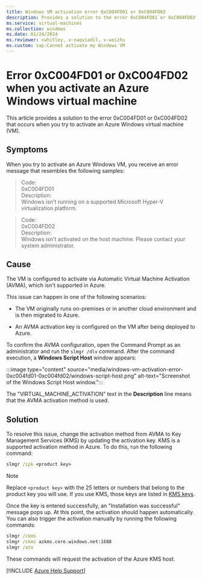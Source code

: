 ```yaml
---
title: Windows VM activation error 0xC004FD01 or 0xC004FD02
description: Provides a solution to the error 0xC004FD01 or 0xC004FD02 that occurs when you try to activate an Azure Windows virtual machine (VM).
ms.service: virtual-machines
ms.collection: windows
ms.date: 01/24/2024
ms.reviewer: cwhitley, v-naqviadil, v-weizhu
ms.custom: sap:Cannot activate my Windows VM
---
```


# Error 0xC004FD01 or 0xC004FD02 when you activate an Azure Windows virtual machine

This article provides a solution to the error 0xC004FD01 or 0xC004FD02 that occurs when you try to activate an Azure Windows virtual machine (VM).

## Symptoms

When you try to activate an Azure Windows VM, you receive an error message that resembles the following samples:

> Code:  
> 0xC004FD01  
> Description:  
> Windows isn't running on a supported Microsoft Hyper-V virtualization platform.

> Code:  
> 0xC004FD02  
> Description:  
> Windows isn't activated on the host machine. Please contact your system administrator.

## Cause

The VM is configured to activate via Automatic Virtual Machine Activation (AVMA), which isn't supported in Azure.

This issue can happen in one of the following scenarios:

- The VM originally runs on-premises or in another cloud environment and is then migrated to Azure.

- An AVMA activation key is configured on the VM after being deployed to Azure.

To confirm the AVMA configuration, open the Command Prompt as an administrator and run the `slmgr /dlv` command. After the command execution, a **Windows Script Host** window appears:

:::image type="content" source="media/windows-vm-activation-error-0xc004fd01-0xc004fd02/windows-script-host.png" alt-text="Screenshot of the Windows Script Host window.":::

The "VIRTUAL_MACHINE_ACTIVATION" text in the **Description** line means that the AVMA activation method is used.

## Solution

To resolve this issue, change the activation method from AVMA to Key Management Services (KMS) by updating the activation key. KMS is a supported activation method in Azure. To do this, run the following command:

```cmd
slmgr /ipk <product key>
```

> [!NOTE]
> Replace `<product key>` with the 25 letters or numbers that belong to the product key you will use. If you use KMS, those keys are listed in [KMS keys](/windows-server/get-started/kms-client-activation-keys).

Once the key is entered successfully, an "Installation was successful" message pops up. At this point, the activation should happen automatically. You can also trigger the activation manually by running the following commands:

```cmd
slmgr /ckms
slmgr /skms azkms.core.windows.net:1688
slmgr /ato
```

These commands will request the activation of the Azure KMS host.

[!INCLUDE [Azure Help Support](../../../includes/azure-help-support.md)]
